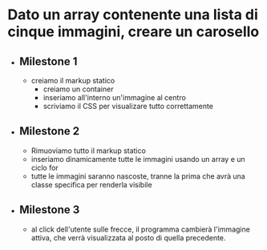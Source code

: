 # Dato un array contenente una lista di cinque immagini, creare un carosello

- ## Milestone 1

  - creiamo il markup statico
    - creiamo un container
    - inseriamo all'interno un'immagine al centro
    - scriviamo il CSS per visualizare tutto correttamente

- ## Milestone 2

  - Rimuoviamo tutto il markup statico
  - inseriamo dinamicamente tutte le immagini usando un array e un ciclo for
  - tutte le immagini saranno nascoste, tranne la prima che avrà una classe specifica per renderla visibile

- ## Milestone 3

  - al click dell'utente sulle frecce, il programma cambierà l'immagine attiva, che verrà visualizzata al posto di quella precedente.
